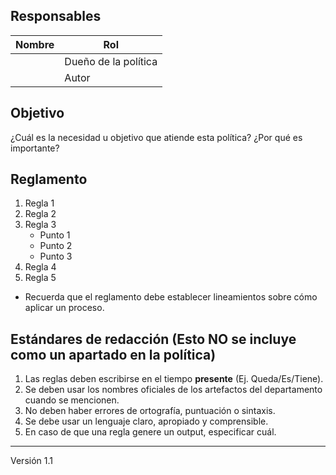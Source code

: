 ## Responsables
| Nombre    | Rol               | 
| --------- | ----------------- | 
|           | Dueño de la política            | 
|           | Autor       |

## Objetivo
¿Cuál es la necesidad u objetivo que atiende esta política? ¿Por qué es importante?

## Reglamento
1. Regla 1
2. Regla 2
3. Regla 3
      <ul>
          <li>Punto 1</li>
          <li>Punto 2</li>
          <li>Punto 3</li>
      </ul>
4. Regla 4
5. Regla 5
* Recuerda que el reglamento debe establecer lineamientos sobre cómo aplicar un proceso.

## Estándares de redacción (Esto NO se incluye como un apartado en la política)
1. Las reglas deben escribirse en el tiempo **presente** (Ej. Queda/Es/Tiene).
2. Se deben usar los nombres oficiales de los artefactos del departamento cuando se mencionen.
3. No deben haber errores de ortografía, puntuación o sintaxis.
4. Se debe usar un lenguaje claro, apropiado y comprensible.
5. En caso de que una regla genere un output, especificar cuál.

***
Versión 1.1


